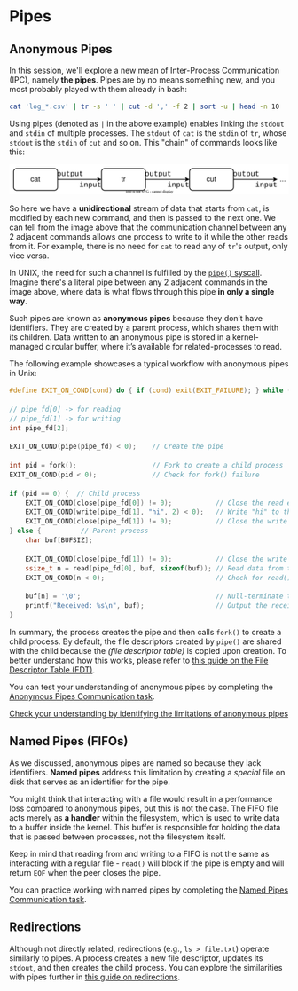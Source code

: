 # Pipes

## Anonymous Pipes

In this session, we'll explore a new mean of Inter-Process Communication (IPC), namely **the pipes**.
Pipes are by no means something new, and you most probably played with them already in bash:

```bash
cat 'log_*.csv' | tr -s ' ' | cut -d ',' -f 2 | sort -u | head -n 10
```

Using pipes (denoted as `|` in the above example) enables linking the `stdout` and `stdin` of multiple processes.
The `stdout` of `cat` is the `stdin` of `tr`, whose `stdout` is the `stdin` of `cut` and so on.
This "chain" of commands looks like this:

![Piped Commands](../media/piped-commands.svg)

So here we have a **unidirectional** stream of data that starts from `cat`, is modified by each new command, and then is passed to the next one.
We can tell from the image above that the communication channel between any 2 adjacent commands allows one process to write to it while the other reads from it.
For example, there is no need for `cat` to read any of `tr`'s output, only vice versa.

In UNIX, the need for such a channel is fulfilled by the [`pipe()` syscall](https://man7.org/linux/man-pages/man2/pipe.2.html).
Imagine there's a literal pipe between any 2 adjacent commands in the image above, where data is what flows through this pipe **in only a single way**.

Such pipes are known as **anonymous pipes** because they don’t have identifiers.
They are created by a parent process, which shares them with its children.
Data written to an anonymous pipe is stored in a kernel-managed circular buffer, where it’s available for related-processes to read.

The following example showcases a typical workflow with anonymous pipes in Unix:

```c
#define EXIT_ON_COND(cond) do { if (cond) exit(EXIT_FAILURE); } while (0)

// pipe_fd[0] -> for reading
// pipe_fd[1] -> for writing
int pipe_fd[2];

EXIT_ON_COND(pipe(pipe_fd) < 0);    // Create the pipe

int pid = fork();                   // Fork to create a child process
EXIT_ON_COND(pid < 0);              // Check for fork() failure

if (pid == 0) {  // Child process
    EXIT_ON_COND(close(pipe_fd[0]) != 0);           // Close the read end
    EXIT_ON_COND(write(pipe_fd[1], "hi", 2) < 0);   // Write "hi" to the pipe
    EXIT_ON_COND(close(pipe_fd[1]) != 0);           // Close the write end
} else {          // Parent process
    char buf[BUFSIZ];

    EXIT_ON_COND(close(pipe_fd[1]) != 0);           // Close the write end
    ssize_t n = read(pipe_fd[0], buf, sizeof(buf)); // Read data from the pipe into buf
    EXIT_ON_COND(n < 0);                            // Check for read() failure

    buf[n] = '\0';                                  // Null-terminate the string
    printf("Received: %s\n", buf);                  // Output the received message
}
```

In summary, the process creates the pipe and then calls `fork()` to create a child process.
By default, the file descriptors created by `pipe()` are shared with the child because the *(file descriptor table)* is copied upon creation.
To better understand how this works, please refer to [this guide on the File Descriptor Table (FDT)](../../file-descriptors/guides/fd-table/README.md).

You can test your understanding of anonymous pipes by completing the [Anonymous Pipes Communication task](../drills/tasks/anon-pipes/README.md).

[Check your understanding by identifying the limitations of anonymous pipes](../drills/questions/anonymous-pipes-limitation.md)

## Named Pipes (FIFOs)

As we discussed, anonymous pipes are named so because they lack identifiers.
**Named pipes** address this limitation by creating a *special* file on disk that serves as an identifier for the pipe.

You might think that interacting with a file would result in a performance loss compared to anonymous pipes, but this is not the case.
The FIFO file acts merely as **a handler** within the filesystem, which is used to write data to a buffer inside the kernel.
This buffer is responsible for holding the data that is passed between processes, not the filesystem itself.

Keep in mind that reading from and writing to a FIFO is not the same as interacting with a regular file - `read()` will block if the pipe is empty and will return `EOF` when the peer closes the pipe.

You can practice working with named pipes by completing the [Named Pipes Communication task](../drills/tasks/named-pipes/README.md).

## Redirections

Although not directly related, redirections (e.g., `ls > file.txt`) operate similarly to pipes.
A process creates a new file descriptor, updates its `stdout`, and then creates the child process.
You can explore the similarities with pipes further in [this guide on redirections](../guides/redirections/README.md).
